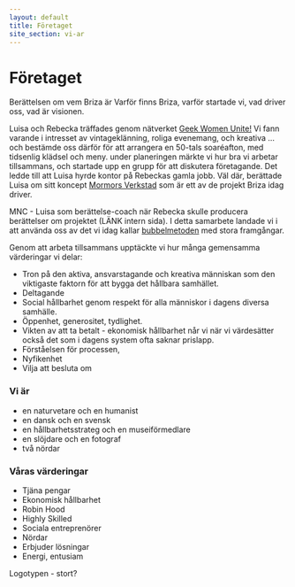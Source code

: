 ```yaml
---
layout: default
title: Företaget
site_section: vi-ar
---
```


# Företaget
Berättelsen om vem Briza är
Varför finns Briza, varför startade vi, vad driver oss, vad är visionen.

Luisa och Rebecka träffades genom nätverket [Geek Women Unite!](http://www.facebook.com/groups/198439931360/) Vi fann varande i intresset av vintageklänning, roliga evenemang, och kreativa … och bestämde oss därför för att arrangera en 50-tals soaréafton, med tidsenlig klädsel och meny. under planeringen märkte vi hur bra vi arbetar tillsammans, och startade upp en grupp för att diskutera företagande. Det ledde till att Luisa hyrde kontor på Rebeckas gamla jobb. Väl där, berättade Luisa om sitt koncept [Mormors Verkstad](mormors-verkstad) som är ett av de projekt Briza idag driver.

MNC - Luisa som berättelse-coach när Rebecka skulle producera berättelser om projektet (LÄNK intern sida). I detta samarbete landade vi i att använda oss av det vi idag kallar [bubbelmetoden](metoder) med stora framgångar.

Genom att arbeta tillsammans upptäckte vi hur många gemensamma värderingar vi delar: 
* Tron på den aktiva, ansvarstagande och kreativa människan som den viktigaste faktorn för att bygga det hållbara samhället.
* Deltagande
* Social hållbarhet genom respekt för alla människor i dagens diversa samhälle.
* Öppenhet, generositet, tydlighet.
* Vikten av att ta betalt - ekonomisk hållbarhet når vi när vi värdesätter också det som i dagens system ofta saknar prislapp. 
* Förståelsen för processen,
* Nyfikenhet
* Vilja att besluta om

### Vi är
* en naturvetare och en humanist
* en dansk och en svensk
* en hållbarhetsstrateg och en museiförmedlare
* en slöjdare och en fotograf
* två nördar 

### Våras värderingar
* Tjäna pengar 
* Ekonomisk hållbarhet 
* Robin Hood
* Highly Skilled
* Sociala entreprenörer 
* Nördar
* Erbjuder lösningar
* Energi, entusiam

Logotypen - stort?